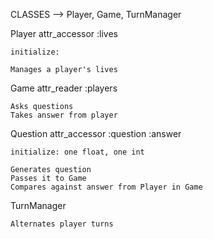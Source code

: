 CLASSES --> Player, Game, TurnManager

  Player
    attr_accessor :lives

    initialize:

    Manages a player's lives

  Game
    attr_reader :players

    Asks questions
    Takes answer from player


  Question
    attr_accessor :question :answer

    initialize: one float, one int

    Generates question
    Passes it to Game
    Compares against answer from Player in Game

  TurnManager


    Alternates player turns